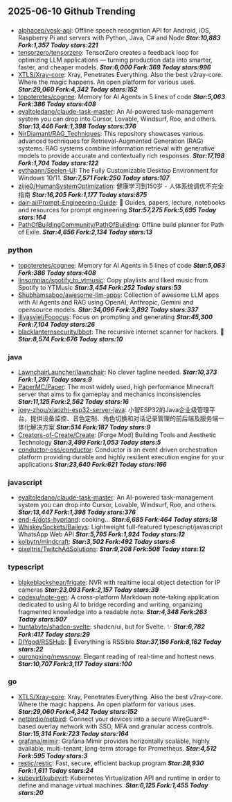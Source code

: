 ## 2025-06-10 Github Trending

### 
* [alphacep/vosk-api](https://github.com/alphacep/vosk-api): Offline speech recognition API for Android, iOS, Raspberry Pi and servers with Python, Java, C# and Node ***Star:10,883 Fork:1,357 Today stars:221***
* [tensorzero/tensorzero](https://github.com/tensorzero/tensorzero): TensorZero creates a feedback loop for optimizing LLM applications — turning production data into smarter, faster, and cheaper models. ***Star:6,000 Fork:369 Today stars:996***
* [XTLS/Xray-core](https://github.com/XTLS/Xray-core): Xray, Penetrates Everything. Also the best v2ray-core. Where the magic happens. An open platform for various uses. ***Star:29,060 Fork:4,342 Today stars:152***
* [topoteretes/cognee](https://github.com/topoteretes/cognee): Memory for AI Agents in 5 lines of code ***Star:5,063 Fork:386 Today stars:408***
* [eyaltoledano/claude-task-master](https://github.com/eyaltoledano/claude-task-master): An AI-powered task-management system you can drop into Cursor, Lovable, Windsurf, Roo, and others. ***Star:13,446 Fork:1,398 Today stars:376***
* [NirDiamant/RAG_Techniques](https://github.com/NirDiamant/RAG_Techniques): This repository showcases various advanced techniques for Retrieval-Augmented Generation (RAG) systems. RAG systems combine information retrieval with generative models to provide accurate and contextually rich responses. ***Star:17,198 Fork:1,704 Today stars:122***
* [eythaann/Seelen-UI](https://github.com/eythaann/Seelen-UI): The Fully Customizable Desktop Environment for Windows 10/11. ***Star:7,571 Fork:250 Today stars:107***
* [zijie0/HumanSystemOptimization](https://github.com/zijie0/HumanSystemOptimization): 健康学习到150岁 - 人体系统调优不完全指南 ***Star:16,205 Fork:1,177 Today stars:875***
* [dair-ai/Prompt-Engineering-Guide](https://github.com/dair-ai/Prompt-Engineering-Guide): 🐙 Guides, papers, lecture, notebooks and resources for prompt engineering ***Star:57,275 Fork:5,695 Today stars:164***
* [PathOfBuildingCommunity/PathOfBuilding](https://github.com/PathOfBuildingCommunity/PathOfBuilding): Offline build planner for Path of Exile. ***Star:4,656 Fork:2,134 Today stars:13***

### python
* [topoteretes/cognee](https://github.com/topoteretes/cognee): Memory for AI Agents in 5 lines of code ***Star:5,063 Fork:386 Today stars:408***
* [linsomniac/spotify_to_ytmusic](https://github.com/linsomniac/spotify_to_ytmusic): Copy playlists and liked music from Spotify to YTMusic ***Star:3,454 Fork:252 Today stars:53***
* [Shubhamsaboo/awesome-llm-apps](https://github.com/Shubhamsaboo/awesome-llm-apps): Collection of awesome LLM apps with AI Agents and RAG using OpenAI, Anthropic, Gemini and opensource models. ***Star:34,096 Fork:3,892 Today stars:337***
* [lllyasviel/Fooocus](https://github.com/lllyasviel/Fooocus): Focus on prompting and generating ***Star:45,300 Fork:7,104 Today stars:26***
* [blacklanternsecurity/bbot](https://github.com/blacklanternsecurity/bbot): The recursive internet scanner for hackers. 🧡 ***Star:8,574 Fork:676 Today stars:10***

### java
* [LawnchairLauncher/lawnchair](https://github.com/LawnchairLauncher/lawnchair): No clever tagline needed. ***Star:10,373 Fork:1,297 Today stars:9***
* [PaperMC/Paper](https://github.com/PaperMC/Paper): The most widely used, high performance Minecraft server that aims to fix gameplay and mechanics inconsistencies ***Star:11,125 Fork:2,562 Today stars:16***
* [joey-zhou/xiaozhi-esp32-server-java](https://github.com/joey-zhou/xiaozhi-esp32-server-java): 小智ESP32的Java企业级管理平台，提供设备监控、音色定制、角色切换和对话记录管理的前后端及服务端一体化解决方案 ***Star:514 Fork:187 Today stars:9***
* [Creators-of-Create/Create](https://github.com/Creators-of-Create/Create): [Forge Mod] Building Tools and Aesthetic Technology ***Star:3,499 Fork:1,053 Today stars:5***
* [conductor-oss/conductor](https://github.com/conductor-oss/conductor): Conductor is an event driven orchestration platform providing durable and highly resilient execution engine for your applications ***Star:23,640 Fork:621 Today stars:166***

### javascript
* [eyaltoledano/claude-task-master](https://github.com/eyaltoledano/claude-task-master): An AI-powered task-management system you can drop into Cursor, Lovable, Windsurf, Roo, and others. ***Star:13,447 Fork:1,398 Today stars:376***
* [end-4/dots-hyprland](https://github.com/end-4/dots-hyprland): cooking... ***Star:6,685 Fork:464 Today stars:18***
* [WhiskeySockets/Baileys](https://github.com/WhiskeySockets/Baileys): Lightweight full-featured typescript/javascript WhatsApp Web API ***Star:5,795 Fork:1,924 Today stars:12***
* [kolbytn/mindcraft](https://github.com/kolbytn/mindcraft):  ***Star:3,502 Fork:492 Today stars:6***
* [pixeltris/TwitchAdSolutions](https://github.com/pixeltris/TwitchAdSolutions):  ***Star:9,208 Fork:508 Today stars:12***

### typescript
* [blakeblackshear/frigate](https://github.com/blakeblackshear/frigate): NVR with realtime local object detection for IP cameras ***Star:23,093 Fork:2,157 Today stars:39***
* [codexu/note-gen](https://github.com/codexu/note-gen): A cross-platform Markdown note-taking application dedicated to using AI to bridge recording and writing, organizing fragmented knowledge into a readable note. ***Star:4,348 Fork:263 Today stars:507***
* [huntabyte/shadcn-svelte](https://github.com/huntabyte/shadcn-svelte): shadcn/ui, but for Svelte. ✨ ***Star:6,782 Fork:417 Today stars:29***
* [DIYgod/RSSHub](https://github.com/DIYgod/RSSHub): 🧡 Everything is RSSible ***Star:37,156 Fork:8,162 Today stars:22***
* [ourongxing/newsnow](https://github.com/ourongxing/newsnow): Elegant reading of real-time and hottest news ***Star:10,707 Fork:3,117 Today stars:100***

### go
* [XTLS/Xray-core](https://github.com/XTLS/Xray-core): Xray, Penetrates Everything. Also the best v2ray-core. Where the magic happens. An open platform for various uses. ***Star:29,060 Fork:4,342 Today stars:152***
* [netbirdio/netbird](https://github.com/netbirdio/netbird): Connect your devices into a secure WireGuard®-based overlay network with SSO, MFA and granular access controls. ***Star:15,314 Fork:723 Today stars:164***
* [grafana/mimir](https://github.com/grafana/mimir): Grafana Mimir provides horizontally scalable, highly available, multi-tenant, long-term storage for Prometheus. ***Star:4,512 Fork:595 Today stars:3***
* [restic/restic](https://github.com/restic/restic): Fast, secure, efficient backup program ***Star:28,930 Fork:1,611 Today stars:24***
* [kubevirt/kubevirt](https://github.com/kubevirt/kubevirt): Kubernetes Virtualization API and runtime in order to define and manage virtual machines. ***Star:6,125 Fork:1,455 Today stars:20***
